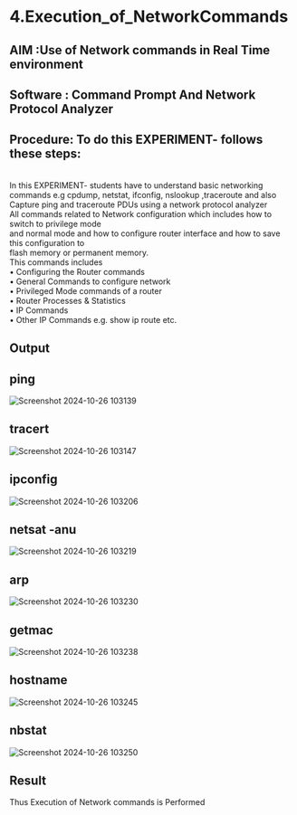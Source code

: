 # 4.Execution_of_NetworkCommands
## AIM :Use of Network commands in Real Time environment
## Software : Command Prompt And Network Protocol Analyzer
## Procedure: To do this EXPERIMENT- follows these steps:
<BR>
In this EXPERIMENT- students have to understand basic networking commands e.g cpdump, netstat, ifconfig, nslookup ,traceroute and also Capture ping and traceroute PDUs using a network protocol analyzer 
<BR>
All commands related to Network configuration which includes how to switch to privilege mode
<BR>
and normal mode and how to configure router interface and how to save this configuration to
<BR>
flash memory or permanent memory.
<BR>
This commands includes
<BR>
• Configuring the Router commands
<BR>
• General Commands to configure network
<BR>
• Privileged Mode commands of a router 
<BR>
• Router Processes & Statistics
<BR>
• IP Commands
<BR>
• Other IP Commands e.g. show ip route etc.
<BR>

## Output
## ping
![Screenshot 2024-10-26 103139](https://github.com/user-attachments/assets/ac317eca-43a4-4902-96d2-57b31af2617c)
## tracert
![Screenshot 2024-10-26 103147](https://github.com/user-attachments/assets/a7d06bf8-abe4-41de-93d4-55782391a3ab)

## ipconfig
![Screenshot 2024-10-26 103206](https://github.com/user-attachments/assets/855e9511-d9dc-4403-9cff-c4460bb36ebe)

## netsat -anu
![Screenshot 2024-10-26 103219](https://github.com/user-attachments/assets/2411af97-57e4-4029-b6ea-5d1387334bf5)

## arp
![Screenshot 2024-10-26 103230](https://github.com/user-attachments/assets/2a306d1e-bc47-48c0-a14b-ec47218a5f31)

## getmac
![Screenshot 2024-10-26 103238](https://github.com/user-attachments/assets/699e1d1c-0fbd-4cb3-96fa-608e4290068c)

## hostname
![Screenshot 2024-10-26 103245](https://github.com/user-attachments/assets/13b09036-8539-499d-9555-6eb33579a822)

## nbstat
![Screenshot 2024-10-26 103250](https://github.com/user-attachments/assets/98856765-326b-4012-b935-0ef2d9c79f7e)


## Result
Thus Execution of Network commands is Performed 

